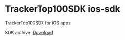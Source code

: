 # TrackerTop100SDK ios-sdk
TrackerTop100SDK for iOS apps

SDK archive: [Download](https://github.com/top-100-writer/top100-tracker-ios-sdk/releases/download/0.0.1/TrackerTop100SDK.xcframework.zip)

